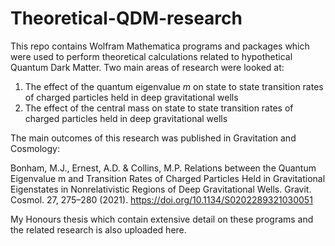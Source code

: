 # Theoretical-QDM-research
This repo contains Wolfram Mathematica programs and packages which were used to perform theoretical calculations related to hypothetical Quantum Dark Matter.  Two main areas of research were looked at:
1) The effect of the quantum eigenvalue _m_ on state to state transition rates of charged particles held in deep gravitational wells
2) The effect of the central mass on state to state transition rates of charged particles held in deep gravitational wells

The main outcomes of this research was published in Gravitation and Cosmology: 

Bonham, M.J., Ernest, A.D. & Collins, M.P. Relations between the Quantum Eigenvalue m and Transition Rates of Charged Particles Held in Gravitational Eigenstates in Nonrelativistic Regions of Deep Gravitational Wells. Gravit. Cosmol. 27, 275–280 (2021). https://doi.org/10.1134/S0202289321030051

My Honours thesis which contain extensive detail on these programs and the related research is also uploaded here.

